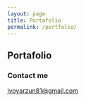 ```yaml
---
layout: page
title: Portafolio
permalink: /portfolio/
---
```



## Portafolio


### Contact me

[jvoyarzun81@gmail.com](mailto:jvoyarzun81@gmail.com)
